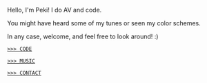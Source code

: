 Hello, I'm Peki!
I do AV and code.

You might have heard some of my tunes or seen my color schemes.

In any case, welcome, and feel free to look around! :)

[`>>> CODE`](./txt/code.md)

[`>>> MUSIC`](./txt/music.md)

[`>>> CONTACT`](./txt/contact.md)